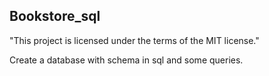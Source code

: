 ## Bookstore_sql
"This project is licensed under the terms of the MIT license."

Create a database with schema in sql and some queries.
